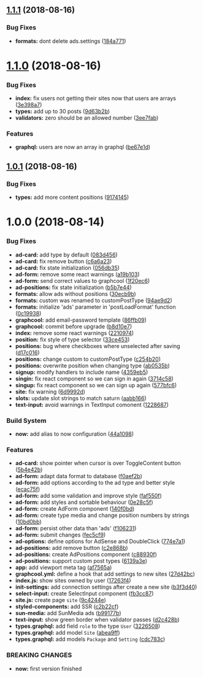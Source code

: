 ## [1.1.1](https://github.com/frontity/ads-form/compare/v1.1.0...v1.1.1) (2018-08-16)


### Bug Fixes

* **formats:** dont delete ads.settings ([184a771](https://github.com/frontity/ads-form/commit/184a771))

# [1.1.0](https://github.com/frontity/ads-form/compare/v1.0.1...v1.1.0) (2018-08-16)


### Bug Fixes

* **index:** fix users not getting their sites now that users are arrays ([3e398a7](https://github.com/frontity/ads-form/commit/3e398a7))
* **types:** add up to 30 posts ([9d63b2b](https://github.com/frontity/ads-form/commit/9d63b2b))
* **validators:** zero should be an allowed number ([3ee7fab](https://github.com/frontity/ads-form/commit/3ee7fab))


### Features

* **graphql:** users are now an array in graphql ([be67e1d](https://github.com/frontity/ads-form/commit/be67e1d))

## [1.0.1](https://github.com/frontity/ads-form/compare/v1.0.0...v1.0.1) (2018-08-16)


### Bug Fixes

* **types:** add more content positions ([9174145](https://github.com/frontity/ads-form/commit/9174145))

# 1.0.0 (2018-08-14)


### Bug Fixes

* **ad-card:** add type by default ([083d456](https://github.com/frontity/ads-form/commit/083d456))
* **ad-card:** fix remove button ([c6a6a23](https://github.com/frontity/ads-form/commit/c6a6a23))
* **ad-card:** fix state initialization ([056db35](https://github.com/frontity/ads-form/commit/056db35))
* **ad-form:** remove some react warnings ([a19b103](https://github.com/frontity/ads-form/commit/a19b103))
* **ad-form:** send correct values to graphcool ([1f20ec6](https://github.com/frontity/ads-form/commit/1f20ec6))
* **ad-positions:** fix state initialization ([b5b7e44](https://github.com/frontity/ads-form/commit/b5b7e44))
* **formats:** allow ads without positions ([30ecb9b](https://github.com/frontity/ads-form/commit/30ecb9b))
* **formats:** custom was renamed to customPostType ([94ae9d2](https://github.com/frontity/ads-form/commit/94ae9d2))
* **formats:** initialize 'ads' parameter in 'postLoadFormat' function ([0c19938](https://github.com/frontity/ads-form/commit/0c19938))
* **graphcool:** add email-password template ([86ffb09](https://github.com/frontity/ads-form/commit/86ffb09))
* **graphcool:** commit before upgrade ([b8d10e7](https://github.com/frontity/ads-form/commit/b8d10e7))
* **index:** remove some react warnings ([2210974](https://github.com/frontity/ads-form/commit/2210974))
* **position:** fix style of type selector ([33ce453](https://github.com/frontity/ads-form/commit/33ce453))
* **positions:** bug where checkboxes where unselected after saving ([d17c016](https://github.com/frontity/ads-form/commit/d17c016))
* **positions:** change custom to customPostType ([c254b20](https://github.com/frontity/ads-form/commit/c254b20))
* **positions:** overwrite position when changing type ([ab0535b](https://github.com/frontity/ads-form/commit/ab0535b))
* **signup:** modify handlers to include name ([4359eb5](https://github.com/frontity/ads-form/commit/4359eb5))
* **singin:** fix react component so we can sign in again ([3714c58](https://github.com/frontity/ads-form/commit/3714c58))
* **singup:** fix react component so we can sign up again ([577bfc6](https://github.com/frontity/ads-form/commit/577bfc6))
* **site:** fix warning ([6d9992d](https://github.com/frontity/ads-form/commit/6d9992d))
* **slots:** update slot strings to match saturn ([aabb166](https://github.com/frontity/ads-form/commit/aabb166))
* **text-input:** avoid warnings in TextInput comonent ([1228687](https://github.com/frontity/ads-form/commit/1228687))


### Build System

* **now:** add alias to now configuration ([44a1098](https://github.com/frontity/ads-form/commit/44a1098))


### Features

* **ad-card:** show pointer when cursor is over ToggleContent button ([5b4e42b](https://github.com/frontity/ads-form/commit/5b4e42b))
* **ad-form:** adapt data format to database ([f0aef2b](https://github.com/frontity/ads-form/commit/f0aef2b))
* **ad-form:** add options according to the ad type and better style ([ecac75f](https://github.com/frontity/ads-form/commit/ecac75f))
* **ad-form:** add some validation and improve style ([faf550f](https://github.com/frontity/ads-form/commit/faf550f))
* **ad-form:** add styles and sortable behaviour ([0e28c5f](https://github.com/frontity/ads-form/commit/0e28c5f))
* **ad-form:** create AdForm component ([140f0bd](https://github.com/frontity/ads-form/commit/140f0bd))
* **ad-form:** create type media and change position numbers by strings ([10bd0bb](https://github.com/frontity/ads-form/commit/10bd0bb))
* **ad-form:** persist other data than 'ads' ([f106231](https://github.com/frontity/ads-form/commit/f106231))
* **ad-form:** submit changes ([fec5cf9](https://github.com/frontity/ads-form/commit/fec5cf9))
* **ad-options:** define options for AdSense and DoubleClick ([774e7a1](https://github.com/frontity/ads-form/commit/774e7a1))
* **ad-positions:** add remove button ([c2e868b](https://github.com/frontity/ads-form/commit/c2e868b))
* **ad-positions:** create AdPositions component ([c88930f](https://github.com/frontity/ads-form/commit/c88930f))
* **ad-positions:** support custom post types ([6139a3e](https://github.com/frontity/ads-form/commit/6139a3e))
* **app:** add viewport meta tag ([af7565a](https://github.com/frontity/ads-form/commit/af7565a))
* **graphcool.yml:** define a hook that add settings to new sites ([27d42bc](https://github.com/frontity/ads-form/commit/27d42bc))
* **index.js:** show sites owned by user ([17263f4](https://github.com/frontity/ads-form/commit/17263f4))
* **init-settings:** add connection settings after create a new site ([b3f3d40](https://github.com/frontity/ads-form/commit/b3f3d40))
* **select-input:** create SelectInput component ([fb3cc87](https://github.com/frontity/ads-form/commit/fb3cc87))
* **site.js:** create page `site` ([9c4244e](https://github.com/frontity/ads-form/commit/9c4244e))
* **styled-components:** add SSR ([c2b22cf](https://github.com/frontity/ads-form/commit/c2b22cf))
* **sun-media:** add SunMedia ads ([b99177b](https://github.com/frontity/ads-form/commit/b99177b))
* **text-input:** show green border when validator passes ([d2c428b](https://github.com/frontity/ads-form/commit/d2c428b))
* **types.graphql:** add field `role` to the type `User` ([3226508](https://github.com/frontity/ads-form/commit/3226508))
* **types.graphql:** add model `Site` ([abea9ff](https://github.com/frontity/ads-form/commit/abea9ff))
* **types.graphql:** add models `Package` and `Setting` ([cdc783c](https://github.com/frontity/ads-form/commit/cdc783c))


### BREAKING CHANGES

* **now:** first version finished

